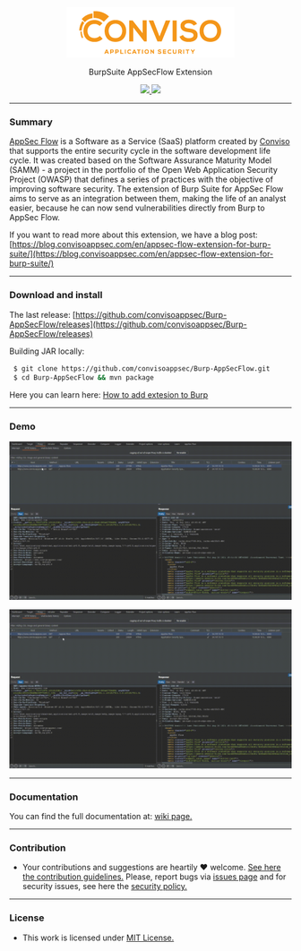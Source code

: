 <p align="center">
  <img src="https://raw.githubusercontent.com/convisoappsec/Burp-AppSecFlow/master/assets/readme/logo-conviso.png">
  <p align="center">BurpSuite AppSecFlow Extension</p>
  <p align="center">
    <a href="/LICENSE.md">
      <img src="https://img.shields.io/badge/license-MIT-blue.svg">
    </a>
    <a href="https://github.com/convisoappsec/Burp-AppSecFlow/releases">
      <img src="https://img.shields.io/badge/version-1.3.0-blue.svg">
    </a>
  </p>
</p>

---

### Summary

[AppSec Flow](https://blog.convisoappsec.com/en/appsec-flow-a-complete-devsecops-platform/) is a Software as a Service (SaaS) platform created by [Conviso](https://www.convisoappsec.com/) that supports the entire security cycle in the software development life cycle. It was created based on the Software Assurance Maturity Model (SAMM) - a project in the portfolio of the Open Web Application Security Project (OWASP) that defines a series of practices with the objective of improving software security. The extension of Burp Suite for AppSec Flow aims to serve as an integration between them, making the life of an analyst easier, because he can now send vulnerabilities directly from Burp to AppSec Flow.


If you want to read more about this extension, we have a blog post: [https://blog.convisoappsec.com/en/appsec-flow-extension-for-burp-suite/](https://blog.convisoappsec.com/en/appsec-flow-extension-for-burp-suite/)

---

### Download and install

The last release: [https://github.com/convisoappsec/Burp-AppSecFlow/releases](https://github.com/convisoappsec/Burp-AppSecFlow/releases)

Building JAR locally:

```bash
 $ git clone https://github.com/convisoappsec/Burp-AppSecFlow.git 
 $ cd Burp-AppSecFlow && mvn package
```


Here you can learn here: [How to add extesion to Burp](https://github.com/convisoappsec/Burp-AppSecFlow/wiki/Add-extension-to-Burp)

---

### Demo

![Image](https://github.com/convisoappsec/Burp-AppSecFlow/blob/master/assets/readme/as_new_issue.gif)

![Image](https://github.com/convisoappsec/Burp-AppSecFlow/blob/master/assets/readme/multi_requests_issue.gif)

---

### Documentation

You can find the full documentation at: [wiki page.](https://github.com/convisoappsec/Burp-AppSecFlow/wiki)

---

### Contribution

- Your contributions and suggestions are heartily ♥ welcome. [See here the contribution guidelines.](/.github/CONTRIBUTING.md) Please, report bugs via [issues page](https://github.com/convisoappsec/Burp-AppSecFlow/issues) and for security issues, see here the [security policy.](/SECURITY.md)

---

### License

- This work is licensed under [MIT License.](/LICENSE.md)
